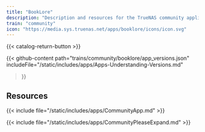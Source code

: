 ```yaml
---
title: "BookLore"
description: "Description and resources for the TrueNAS community application called BookLore."
train: "community"
icon: "https://media.sys.truenas.net/apps/booklore/icons/icon.svg"
---
```


{{< catalog-return-button >}}

{{< github-content 
    path="trains/community/booklore/app_versions.json"
    includeFile="/static/includes/apps/Apps-Understanding-Versions.md"
>}}

## Resources

{{< include file="/static/includes/apps/CommunityApp.md" >}}

{{< include file="/static/includes/apps/CommunityPleaseExpand.md" >}}
